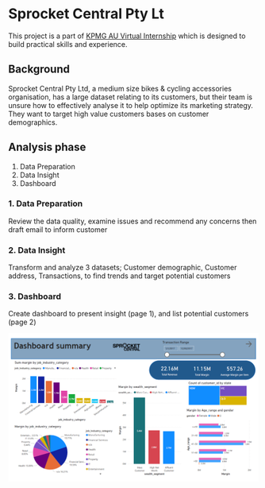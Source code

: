 # Sprocket Central Pty Lt

This project is a part of [KPMG AU Virtual Internship](https://www.theforage.com/virtual-internships/theme/m7W4GMqeT3bh9Nb2c/KPMG-Data-Analytics-Virtual-Internship) which is designed to build practical skills and experience.


## Background
Sprocket Central Pty Ltd, a medium size bikes & cycling accessories organisation, has a large dataset relating to its customers, but their team is unsure how to effectively analyse it to help optimize its marketing strategy. They want to target high value customers bases on customer demographics.


## Analysis phase
1. Data Preparation
2. Data Insight
3. Dashboard


### 1. Data Preparation
Review the data quality, examine issues and recommend any concerns then draft email to inform customer


### 2. Data Insight
Transform and analyze 3 datasets; Customer demographic, Customer address, Transactions, to find trends and target potential customers


### 3. Dashboard
Create dashboard to present insight (page 1), and list potential customers (page 2)

![dashboard_p1](dashboard_p1.png)






